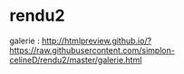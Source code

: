 # rendu2
galerie : http://htmlpreview.github.io/?https://raw.githubusercontent.com/simplon-celineD/rendu2/master/galerie.html
